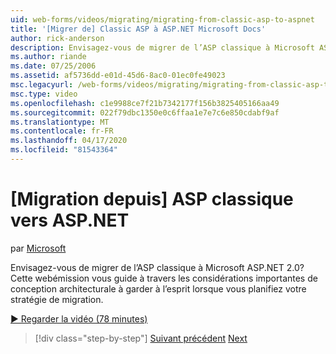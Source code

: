```yaml
---
uid: web-forms/videos/migrating/migrating-from-classic-asp-to-aspnet
title: '[Migrer de] Classic ASP à ASP.NET Microsoft Docs'
author: rick-anderson
description: Envisagez-vous de migrer de l’ASP classique à Microsoft ASP.NET 2.0? Cette webémission vous guide à travers l’importante considération de conception architecturale ...
ms.author: riande
ms.date: 07/25/2006
ms.assetid: af5736dd-e01d-45d6-8ac0-01ec0fe49023
msc.legacyurl: /web-forms/videos/migrating/migrating-from-classic-asp-to-aspnet
msc.type: video
ms.openlocfilehash: c1e9988ce7f21b7342177f156b3825405166aa49
ms.sourcegitcommit: 022f79dbc1350e0c6ffaa1e7e7c6e850cdabf9af
ms.translationtype: MT
ms.contentlocale: fr-FR
ms.lasthandoff: 04/17/2020
ms.locfileid: "81543364"
---
```

# <a name="migrating-from-classic-asp-to-aspnet"></a>[Migration depuis] ASP classique vers ASP.NET

par [Microsoft](https://github.com/microsoft)

Envisagez-vous de migrer de l’ASP classique à Microsoft ASP.NET 2.0? Cette webémission vous guide à travers les considérations importantes de conception architecturale à garder à l’esprit lorsque vous planifiez votre stratégie de migration.

[&#9654; Regarder la vidéo (78 minutes)](https://channel9.msdn.com/Blogs/ASP-NET-Site-Videos/migrating-from-classic-asp-to-aspnet)

> [!div class="step-by-step"]
> [Suivant précédent](intro-to-aspnet-20-user-interface-elements.md)
> [Next](intro-to-aspnet-for-jsp-developers-welcome-to-aspnet-20.md)
